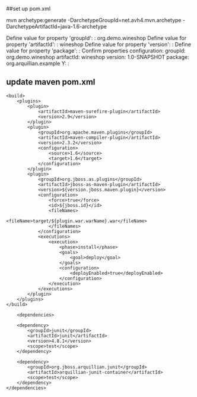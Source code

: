 ##set up pom.xml

mvn archetype:generate -DarchetypeGroupId=net.avh4.mvn.archetype -DarchetypeArtifactId=java-1.6-archetype

Define value for property 'groupId': : org.demo.wineshop <ENTER>
Define value for property 'artifactId': : wineshop <ENTER>
Define value for property 'version': : <ENTER>
Define value for property 'package': : <ENTER>
Confirm properties configuration:
groupId: org.demo.wineshop
artifactId: wineshop
version: 1.0-SNAPSHOT
package: org.arquillian.example
Y: : <ENTER>


## update maven pom.xml

	<build>
		<plugins>
			<plugin>
				<artifactId>maven-surefire-plugin</artifactId>
				<version>2.9</version>
			</plugin>
			<plugin>
				<groupId>org.apache.maven.plugins</groupId>
				<artifactId>maven-compiler-plugin</artifactId>
				<version>2.3.2</version>
				<configuration>
					<source>1.6</source>
					<target>1.6</target>
				</configuration>
			</plugin>
			<plugin>
				<groupId>org.jboss.as.plugins</groupId>
				<artifactId>jboss-as-maven-plugin</artifactId>
				<version>${version.jboss.maven.plugin}</version>
				<configuration>
					<force>true</force>
					<id>${jboss.id}</id>
					<fileNames>
						<fileName>target/${plugin.war.warName}.war</fileName>
					</fileNames>
				</configuration>
				<executions>
					<execution>
						<phase>install</phase>
						<goals>
							<goal>deploy</goal>
						</goals>
						<configuration>
							<deployEnabled>true</deployEnabled>
						</configuration>
					</execution>
				</executions>
			</plugin>
		</plugins>
	</build>
	
		<dependencies>

		<dependency>
			<groupId>junit</groupId>
			<artifactId>junit</artifactId>
			<version>4.8.1</version>
			<scope>test</scope>
		</dependency>

		<dependency>
			<groupId>org.jboss.arquillian.junit</groupId>
			<artifactId>arquillian-junit-container</artifactId>
			<scope>test</scope>
		</dependency>
	</dependencies>